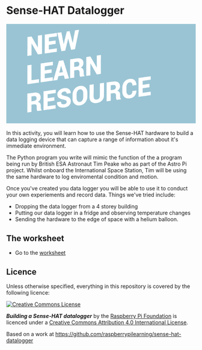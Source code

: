 # Sense-HAT Datalogger

![](cover.png)

In this activity, you will learn how to use the Sense-HAT hardware to build a data logging device that can capture a range of information about it's immediate environment.

The Python program you write will mimic the function of the a program being run by British ESA Astronaut Tim Peake who as part of the Astro Pi project. Whilst onboard the International Space Station, Tim will be using the same hardware to log enviromental condition and motion. 

Once you've created you data logger you will be able to use it to conduct your own experiements and record data. Things we've tried include:
- Dropping the data logger from a 4 storey building
- Putting our data logger in a fridge and observing temperature changes
- Sending the hardware to the edge of space with a helium balloon.

## The worksheet

- Go to the [worksheet](worksheet.md)

## Licence

Unless otherwise specified, everything in this repository is covered by the following licence:

[![Creative Commons License](http://i.creativecommons.org/l/by-sa/4.0/88x31.png)](http://creativecommons.org/licenses/by-sa/4.0/)

***Building a Sense-HAT datalogger*** by the [Raspberry Pi Foundation](http://www.raspberrypi.org) is licenced under a [Creative Commons Attribution 4.0 International License](http://creativecommons.org/licenses/by-sa/4.0/).

Based on a work at https://github.com/raspberrypilearning/sense-hat-datalogger
